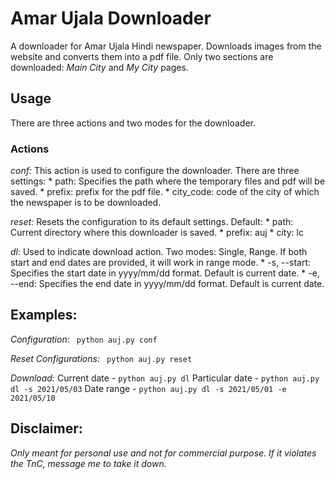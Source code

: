 # Amar Ujala Downloader

A downloader for Amar Ujala Hindi newspaper. Downloads images from the website and converts them into a pdf file. Only two sections are downloaded: _Main City_ and _My City_ pages.

## Usage
There are three actions and two modes for the downloader.

### Actions
*_conf:_* This action is used to configure the downloader. 
        There are three settings:
        * path: Specifies the path where the temporary files and pdf will be saved.
        * prefix: prefix for the pdf file.
        * city_code: code of the city of which the newspaper is to be downloaded.

*_reset:_* Resets the configuration to its default settings.
           Default:
           * path: Current directory where this downloader is saved. 
           * prefix: auj
           * city: lc

*_dl_*: Used to indicate download action.
        Two modes: Single, Range. If both start and end dates are provided, it will work in range mode.
        * -s, --start: Specifies the start date in yyyy/mm/dd format. Default is current date.
        * -e, --end: Specifies the end date in yyyy/mm/dd format. Default is current date.

## Examples:
*Configuration:*
``` python auj.py conf```

*Reset Configurations:*
``` python auj.py reset```

*Download:*
Current date - ```python auj.py dl```
Particular date - ```python auj.py dl -s 2021/05/03```
Date range - ```python auj.py dl -s 2021/05/01 -e 2021/05/10```

## Disclaimer:
_Only meant for personal use and not for commercial purpose. If it violates the TnC, message me to take it down._